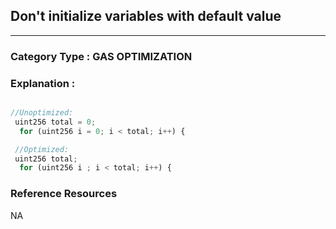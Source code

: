 

##  Don't initialize variables with default value


---

### **Category Type** : GAS OPTIMIZATION


### **Explanation** :

```javascript

//Unoptimized: 
 uint256 total = 0;
  for (uint256 i = 0; i < total; i++) {

 //Optimized: 
 uint256 total;
  for (uint256 i ; i < total; i++) {

```


### **Reference Resources**

NA




